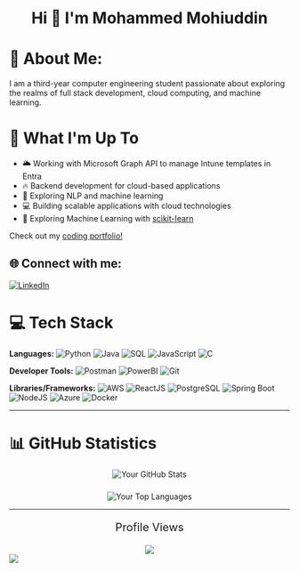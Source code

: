 <h1 align="center">Hi 👋 I'm Mohammed Mohiuddin</h1>

# 💫 About Me:
I am a third-year computer engineering student passionate about exploring the realms of full stack development, cloud computing, and machine learning.

# 🚀 What I'm Up To
- 🌥️ Working with Microsoft Graph API to manage Intune templates in Entra
- 🔥 Backend development for cloud-based applications
- 🧠 Exploring NLP and machine learning
- 💻 Building scalable applications with cloud technologies
- 🤖 Exploring Machine Learning with [scikit-learn](https://scikit-learn.org/)

Check out my [coding portfolio!](https://mohammedmohiuddin1.github.io/mohammedmohiuddin/)

## 🌐 Connect with me:
[![LinkedIn](https://img.shields.io/badge/LinkedIn-%230077B5.svg?logo=linkedin&logoColor=white)](https://www.linkedin.com/in/mohammedmohiuddin1/)

# 💻 Tech Stack
**Languages:**
![Python](https://img.shields.io/badge/python-%233776AB.svg?style=for-the-badge&logo=python&logoColor=white)
![Java](https://img.shields.io/badge/java-%23ED8B00.svg?style=for-the-badge&logo=java&logoColor=white)
![SQL](https://img.shields.io/badge/sql-%2307405e.svg?style=for-the-badge&logo=postgresql&logoColor=white)
![JavaScript](https://img.shields.io/badge/javascript-%23323330.svg?style=for-the-badge&logo=javascript&logoColor=%23F7DF1E)
![C](https://img.shields.io/badge/C-00599C?style=for-the-badge&logo=c&logoColor=white)

**Developer Tools:**
![Postman](https://img.shields.io/badge/Postman-FF6C37?style=for-the-badge&logo=postman&logoColor=white)
![PowerBI](https://img.shields.io/badge/PowerBI-F2C811?style=for-the-badge&logo=powerbi&logoColor=black)
![Git](https://img.shields.io/badge/git-%23F05033.svg?style=for-the-badge&logo=git&logoColor=white)

**Libraries/Frameworks:**
![AWS](https://img.shields.io/badge/AWS-%23232F3E.svg?style=for-the-badge&logo=amazon-aws&logoColor=white)
![ReactJS](https://img.shields.io/badge/react-%2320232a.svg?style=for-the-badge&logo=react&logoColor=%2361DAFB)
![PostgreSQL](https://img.shields.io/badge/PostgreSQL-316192?style=for-the-badge&logo=postgresql&logoColor=white)
![Spring Boot](https://img.shields.io/badge/Spring_Boot-F2F4F9?style=for-the-badge&logo=spring-boot)
![NodeJS](https://img.shields.io/badge/node.js-6DA55F?style=for-the-badge&logo=node.js&logoColor=white)
![Azure](https://img.shields.io/badge/Microsoft_Azure-0078D4?style=for-the-badge&logo=microsoft-azure&logoColor=white)
![Docker](https://img.shields.io/badge/docker-%230db7ed.svg?style=for-the-badge&logo=docker&logoColor=white)

---


# 📊 GitHub Statistics
<div align="center">
  <img src="https://github-readme-stats.vercel.app/api?username=MohammedMohiuddin1&show_icons=true&theme=dark" alt="Your GitHub Stats" />
</div>

### 
<div align="center">
  <img src="https://github-readme-stats.vercel.app/api/top-langs/?username=MohammedMohiuddin1&layout=compact&theme=dark" alt="Your Top Languages" />
</div>

---
<div align="center">
  <p style="font-size:20px;">Profile Views</p>
  <img align="center" src="https://profile-counter.glitch.me/MohammedMohiuddin1/count.svg" />
</div>

<img align="center" src="https://raw.githubusercontent.com/Trilokia/Trilokia/379277808c61ef204768a61bbc5d25bc7798ccf1/bottom_header.svg" />
